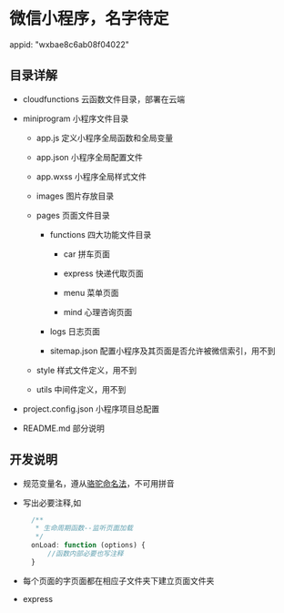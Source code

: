 # 微信小程序，名字待定

appid: "wxbae8c6ab08f04022"

## 目录详解

+ cloudfunctions 云函数文件目录，部署在云端

+ miniprogram 小程序文件目录

   + app.js 定义小程序全局函数和全局变量

   + app.json 小程序全局配置文件

   + app.wxss 小程序全局样式文件

   + images 图片存放目录

   + pages 页面文件目录

      + functions 四大功能文件目录

         + car 拼车页面

         + express 快递代取页面

         + menu 菜单页面

         + mind 心理咨询页面

      + logs 日志页面

      + sitemap.json  配置小程序及其页面是否允许被微信索引，用不到

   + style 样式文件定义，用不到

   + utils 中间件定义，用不到

+ project.config.json 小程序项目总配置

+ README.md 部分说明   

## 开发说明

+ 规范变量名，遵从[骆驼命名法](https://blog.csdn.net/jerry11112/article/details/84985026)，不可用拼音

+ 写出必要注释,如

  ```javascript
    /**
     * 生命周期函数--监听页面加载
     */
    onLoad: function (options) {
  		//函数内部必要也写注释
    }
  ```

+ 每个页面的字页面都在相应子文件夹下建立页面文件夹
+ express
